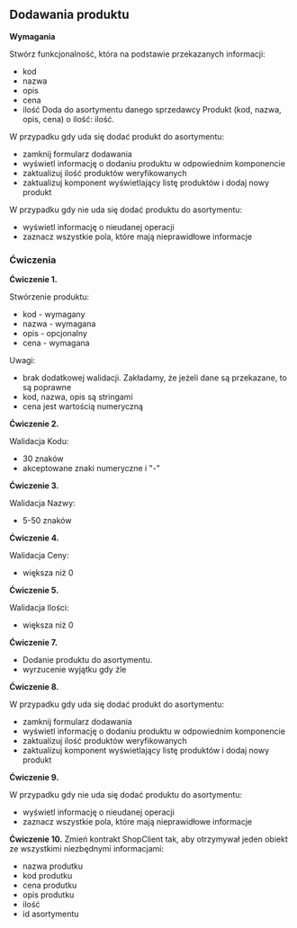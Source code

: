 ## Dodawania produktu
**Wymagania**

Stwórz funkcjonalność, która na podstawie przekazanych informacji:
- kod
- nazwa
- opis
- cena
- ilość
  Doda do asortymentu danego sprzedawcy Produkt (kod, nazwa, opis, cena) o ilość: ilość.

W przypadku gdy uda się dodać produkt do asortymentu:
- zamknij formularz dodawania
- wyświetl informację o dodaniu produktu w odpowiednim komponencie
- zaktualizuj ilość produktów weryfikowanych
- zaktualizuj komponent wyświetlający listę produktów i dodaj nowy produkt

W przypadku gdy nie uda się dodać produktu do asortymentu:
- wyświetl informację o nieudanej operacji
- zaznacz wszystkie pola, które mają nieprawidłowe informacje


### Ćwiczenia
**Ćwiczenie 1.**

Stwórzenie produktu:
- kod - wymagany
- nazwa - wymagana
- opis - opcjonalny
- cena - wymagana

Uwagi:
- brak dodatkowej walidacji. Zakładamy, że jeżeli dane są przekazane, to są poprawne
- kod, nazwa, opis są stringami
- cena jest wartością numeryczną

**Ćwiczenie 2.**

Walidacja Kodu:
- 30 znaków
- akceptowane znaki numeryczne i "-"

**Ćwiczenie 3.**

Walidacja Nazwy:
- 5-50 znaków

**Ćwiczenie 4.**

Walidacja Ceny:
- większa niż 0

**Ćwiczenie 5.**

Walidacja Ilości:
- większa niż 0

**Ćwiczenie 7.**

- Dodanie produktu do asortymentu.
- wyrzucenie wyjątku gdy źle

**Ćwiczenie 8.**

W przypadku gdy uda się dodać produkt do asortymentu:
- zamknij formularz dodawania
- wyświetl informację o dodaniu produktu w odpowiednim komponencie
- zaktualizuj ilość produktów weryfikowanych
- zaktualizuj komponent wyświetlający listę produktów i dodaj nowy produkt

**Ćwiczenie 9.**

W przypadku gdy nie uda się dodać produktu do asortymentu:
- wyświetl informację o nieudanej operacji
- zaznacz wszystkie pola, które mają nieprawidłowe informacje

**Ćwiczenie 10.**
Zmień kontrakt ShopClient tak, aby otrzymywał jeden obiekt ze wszystkimi niezbędnymi informacjami:
- nazwa produtku
- kod produtku
- cena produtku
- opis produtku
- ilość
- id asortymentu